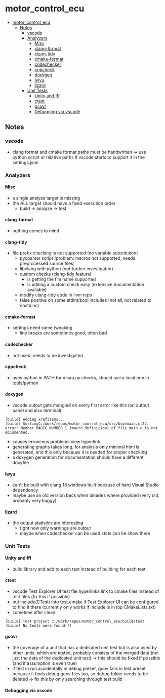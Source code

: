 # motor_control_ecu

- [motor\_control\_ecu](#motor_control_ecu)
  - [Notes](#notes)
    - [vscode](#vscode)
    - [Analyzers](#analyzers)
      - [Misc](#misc)
      - [clang-format](#clang-format)
      - [clang-tidy](#clang-tidy)
      - [cmake-format](#cmake-format)
      - [codechecker](#codechecker)
      - [cppcheck](#cppcheck)
      - [doxygen](#doxygen)
      - [iwyu](#iwyu)
      - [lizard](#lizard)
    - [Unit Tests](#unit-tests)
      - [Unity and fff](#unity-and-fff)
      - [ctest](#ctest)
      - [gcovr](#gcovr)
      - [Debugging via vscode](#debugging-via-vscode)

## Notes

### vscode
- clang format and cmake format paths must be handwritten -> use python script or relative paths if vscode starts to
support it in the settings.json

### Analyzers

#### Misc
- a single analyze target is missing
- the ALL target should have a fixed execution order
  - build -> analyze -> test

#### clang-format
- nothing comes to mind

#### clang-tidy
- file prefix checking is not supported (no variable substitution)
  - pycparser script (problem: macros not supported, needs preprocessed source files)
  - libclang with python (not further investigated)
  - custom checks (clang-tidy feature)
    - is getting the file name supported
    - is adding a custom check easy (extensive documentation available)
  - modify clang-tidy code in llvm repo
  - false positive on some stdint/bool includes (not all, not related to nostdinc)

#### cmake-format
- settings need some tweaking
  - line breaks are sometimes good, often bad

#### codechecker
- not used, needs to be investigated

#### cppcheck
- uses python in PATH for misra.py checks, should use a local one in tools/python

#### doxygen
- vscode output gets mangled on every first error like this (on output panel and also terminal)
```
[build] Adding xrefitems...
[build] SortingC:/work/repos/motor_control_ecu/src/bsw/main.c:22: error: Member MAGIC_NUMBER_1 (macro definition) of file main.c is not documented.
```
- causes erroneous problems view hyperlink
- generating graphs takes long, for analysis only minimal html is generated, and this only because it is needed for proper checking
- a doxygen generation for documentation should have a different doxyfile

#### iwyu
- can't be built with clang 18 windows built because of hard Visual Studio dependency
- maybe use an old version back when binaries where provided (very old, probably very buggy)

#### lizard
- the output statistics are interesting
  - right now only warnings are output
  - maybe when codechecker can be used stats can be show there

### Unit Tests

#### Unity and fff
- build library and add to each test instead of building for each test

#### ctest
- vscode Test Explorer UI test file hyperlinks link to cmake files instead of test files (fix this if possible)
- put include(CTest) into test.cmake if Test Explorer UI can be configured to find it there (currently only works if include is in top CMakeLists.txt)
- sometime after clean:
```
[build] Test project C:/work/repos/motor_control_ecu/build/test
[build] No tests were found!!!
```

#### gcovr
- the coverage of a unit that has a dedicated unit test but is also used by other units, which are tested, probably consists of the merged data (not just the data of the dedicated unit test) -> this should be fixed if possible (and if assumption is even true)
- if test in run accidentally in debug preset, gcov fails in test preset because it finds debug gcov files too, so debug folder needs to be deleted -> fix this by only searching through test build

#### Debugging via vscode
